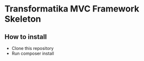 # Transformatika MVC Framework Skeleton
## How to install
- Clone this repository
- Run composer install
